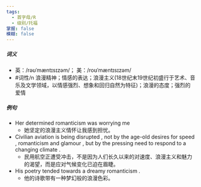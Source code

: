 ```yaml
---
tags:
  - 首字母/R
  - 级别/托福
掌握: false
模糊: false
---
```

##### 词义
- 英：/rəʊˈmæntɪsɪzəm/； 美：/roʊˈmæntɪsɪzəm/
- #词性/n  浪漫精神；情感的表达；浪漫主义(18世纪末19世纪初盛行于艺术、音乐及文学领域，以情感强烈、想象和回归自然为特征)；浪漫的态度；强烈的爱情
##### 例句
- Her determined romanticism was worrying me
	- 她坚定的浪漫主义情怀让我感到担忧。
- Civilian aviation is being disrupted , not by the age-old desires for speed , romanticism and glamour , but by the pressing need to respond to a changing climate .
	- 民用航空正遭受冲击，不是因为人们长久以来的对速度、浪漫主义和魅力的渴望，而是应对气候变化已迫在眉睫。
- His poetry tended towards a dreamy romanticism .
	- 他的诗歌带有一种梦幻般的浪漫色彩。
